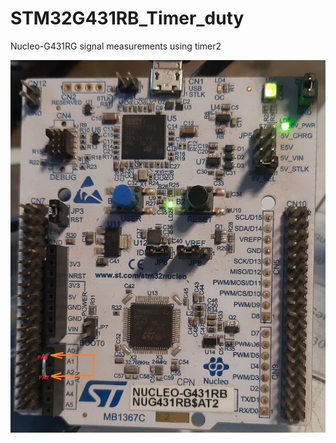 # STM32G431RB_Timer_duty
Nucleo-G431RG signal measurements using timer2

![Alt text](stm32g431.jpg)
